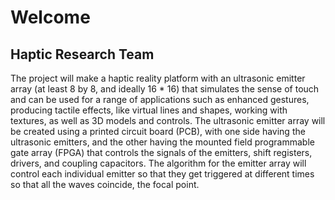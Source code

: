 # Welcome

## Haptic Research Team

The project will make a haptic reality platform with an ultrasonic emitter array (at least 8 by 8, and ideally 16 * 16) that simulates the sense of touch and can be used for a range of applications such as enhanced gestures, producing tactile effects, like virtual lines and shapes, working with textures, as well as 3D models and controls.
The ultrasonic emitter array will be created using a printed circuit board (PCB), with one side having the ultrasonic emitters, and the other having the mounted field programmable gate array (FPGA) that controls the signals of the emitters, shift registers, drivers, and coupling capacitors. The algorithm for the emitter array will control each individual emitter so that they get triggered at different times so that all the waves coincide, the focal point. 
